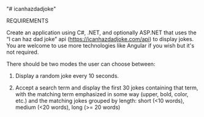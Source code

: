 "# icanhazdadjoke" 

REQUIREMENTS

Create an application using C#, .NET, and optionally ASP.NET that uses the “I can haz dad joke” api (https://icanhazdadjoke.com/api) to display jokes. You are welcome to use more technologies like Angular if you wish but it's not required.

There should be two modes the user can choose between:

1. Display a random joke every 10 seconds.

2. Accept a search term and display the first 30 jokes containing that term, 
with the matching term emphasized in some way (upper, bold, color, etc.) 
and the matching jokes grouped by length: short (<10 words), medium (<20 words), long (>= 20 words)
